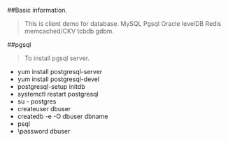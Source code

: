 ##Basic information.
>This is client demo for database. MySQL Pgsql Oracle levelDB Redis memcached/CKV tcbdb gdbm.


##pgsql
>To install pgsql server.
  * yum install postgresql-server
  * yum install postgresql-devel
  * postgresql-setup initdb
  * systemctl restart postgresql
  * su - postgres
  * createuser dbuser
  * createdb -e -O dbuser dbname
  * psql
  * \password dbuser
